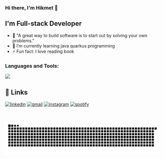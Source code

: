 ### Hi there, I'm Hikmet 👋

## I'm Full-stack Developer
- 🚀 "A great way to build software is to start out by solving your own problems."
- 🌱 I’m currently learning java quarkus programming
- ⚡ Fun fact: I love reading book

### Languages and Tools:

<p>
  <a href="https://skillicons.dev">
    <img src="https://skillicons.dev/icons?i=linux,git,docker,vscode,idea,js,ts,nodejs,react,redux,spring,maven,python,mongo,postgres,redis,kafka,php,laravel" />
  </a>
</p>

## 🔗 Links

[![linkedin](https://img.shields.io/badge/LinkedIn-0077B5?style=for-the-badge&logo=LinkedIn&logoColor=white)](https://linkedin.com/in/hikmetkutuk)
[![gmail](https://img.shields.io/badge/Gmail-D14836?style=for-the-badge&logo=Gmail&logoColor=white)](mailto:hikmetkutuk@gmail.com)
[![instagram](https://img.shields.io/badge/Instagram-E4405F?style=for-the-badge&logo=instagram&logoColor=white)](https://instagram.com/hikmetkutuk)
[![spotify](https://img.shields.io/badge/Spotify-1DB954?style=for-the-badge&logo=spotify&logoColor=white)](https://open.spotify.com/playlist/42xezvvXbFMZHrXPpw2YYH?si=c69d2ee5d7dc4870)

<br />
<br />

[instagram]: https://instagram.com/hikmetkutuk
[linkedin]: https://linkedin.com/in/hikmetkutuk
[spotify]: https://open.spotify.com/playlist/42xezvvXbFMZHrXPpw2YYH?si=c69d2ee5d7dc4870

<picture>
  <source media="(prefers-color-scheme: dark)" srcset="https://raw.githubusercontent.com/hikmetkutuk/hikmetkutuk/output/github-contribution-grid-snake-dark.svg">
  <source media="(prefers-color-scheme: light)" srcset="https://raw.githubusercontent.com/hikmetkutuk/hikmetkutuk/output/github-contribution-grid-snake.svg">
  <img alt="github contribution grid snake animation" src="https://raw.githubusercontent.com/hikmetkutuk/hikmetkutuk/output/github-contribution-grid-snake.svg">
</picture>
